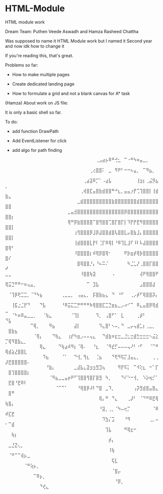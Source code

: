 # HTML-Module
HTML module work

Dream Team: Puthen Veede Aswadh and Hamza Rasheed Chattha

Was supposed to name it HTML Module work but I named it Second year and now idk how to change it

If you're reading this, that's great. 

Problems so far:

- How to make multiple pages

- Create dedicated landing page

- How to formulate a grid and not a blank canvas for A* task

(Hamza)
About work on JS file:

It is only a basic shell so far.

To do:

- add function DrawPath

- Add EventListener for click

- add algo for path finding

⠀⠀⠀⠀⠀⠀⠀⠀⠀⠀⠀⠀⠀⠀⠀⠀⠀⠀⠀⠀⠀⠀⠀⠀⠀⠀⠀⠀⠀⢀⣠⣴⡦⠿⠛⢚⣂⠀⠉⠐⠛⠳⠶⣤⣀⡀⠀⠀⠀⠀⠀⠀⠀⠀⠀⠀⠀⠀⠀⠀⠀⠀⠀⠀⠀
⠀⠀⠀⠀⠀⠀⠀⠀⠀⠀⠀⠀⠀⠀⠀⠀⠀⠀⠀⠀⠀⠀⠀⠀⠀⠀⠀⢀⢔⣿⣿⠅⠀⣀⠀⠻⠟⠃⠒⠒⠦⣤⡀⠀⠉⠻⣦⡀⠀⠀⠀⠀⠀⠀⠀⠀⠀⠀⠀⠀⠀⠀⠀⠀⠀
⠀⠀⠀⠀⠀⠀⠀⠀⠀⠀⠀⠀⠀⠀⠀⠀⠀⠀⠀⠀⠀⠀⠀⠀⠀⢀⣴⣽⠿⡉⠁⠠⣴⣧⠀⠀⠀⠀⠀⠀⠀⠀⢸⣲⡆⢀⣬⡻⣦⡀⠀⠀⠀⠀⠀⠀⠀⠀⠀⠀⠀⠀⠀⠀⠀
⠀⠀⠀⠀⠀⠀⠀⠀⠀⠀⠀⠀⠀⠀⠀⠀⠀⠀⠀⠀⠀⠀⠀⠀⢀⢾⣿⣏⣤⣿⣷⣾⣿⣿⠛⠚⣆⡀⣤⣤⡰⡟⢉⢹⣿⣿⡇⢸⣾⣷⣄⠀⠀⠀⠀⠀⠀⠀⠀⠀⠀⠀⠀⠀⠀
⠀⠀⠀⠀⠀⠀⠀⠀⠀⠀⠀⠀⠀⠀⠀⠀⠀⠀⠀⠀⠀⠀⠀⣀⣾⣿⣿⣿⣿⣿⣿⣿⣿⣿⣷⣿⣿⣿⣿⣿⣿⣿⣾⣿⣿⣿⣿⣿⣿⣿⣿⠀⠀⠀⠀⠀⠀⠀⠀⠀⠀⠀⠀⠀⠀
⠀⠀⠀⠀⠀⠀⠀⠀⠀⠀⠀⠀⠀⠀⠀⠀⠀⠀⠀⠀⣀⣤⣺⣿⣿⣿⣿⣿⣿⣿⣿⣿⣿⣿⣿⣿⣿⣿⡿⣿⣿⣿⣿⣿⣿⣿⣿⣿⣿⣿⣿⡆⠀⠀⠀⠀⠀⠀⠀⠀⠀⠀⠀⠀⠀
⠀⠀⠀⠀⠀⠀⠀⠀⠀⠀⠀⠀⠀⠀⠀⠀⠀⠀⠀⠀⢿⠛⡿⣷⣿⣿⣿⣿⠉⣿⢻⣿⣿⢉⣿⡏⣿⡏⡇⠹⡟⡟⣟⠻⣿⣿⣿⣿⣿⣿⣿⡇⠀⠀⠀⠀⠀⠀⠀⠀⠀⠀⠀⠀⠀
⠀⠀⠀⠀⠀⠀⠀⠀⠀⠀⠀⠀⠀⠀⠀⠀⠀⠀⠀⠀⠀⠀⢰⢻⣿⣿⣿⡿⣸⡿⣼⣿⣿⣾⣿⢧⣿⣿⣇⡤⣿⣷⣸⡄⣿⣿⣿⣿⣿⣿⣿⡇⠀⠀⠀⠀⠀⠀⠀⠀⠀⠀⠀⠀⠀
⠀⠀⠀⠀⠀⠀⠀⠀⠀⠀⠀⠀⠀⠀⠀⠀⠀⠀⠀⠀⠀⠀⢸⣾⣿⣿⣿⣇⡟⠇⢈⡏⠿⢿⡇⠘⠿⢹⣇⣸⠏⠸⠇⠧⣼⣿⣿⣿⣿⣿⢿⠃⠀⠀⠀⠀⠀⠀⠀⠀⠀⠀⠀⠀⠀
⠀⠀⠀⠀⠀⠀⠀⠀⠀⠀⠀⠀⠀⠀⠀⠀⠀⠀⠀⠀⠀⠀⠸⣿⣿⣿⣿⡆⠾⢿⡿⣿⢿⠂⠀⠀⠀⠀⠟⡷⣶⡾⢿⡷⣿⣿⣿⣿⣿⣿⠎⠀⠀⠀⠀⠀⠀⠀⠀⠀⠀⠀⠀⠀⠀
⠀⠀⠀⠀⠀⠀⠀⠀⠀⠀⠀⠀⠀⠀⠀⠀⠀⠀⠀⠀⠀⠀⠀⣿⢿⣿⣿⡘⡄⠘⠦⠭⠌⠀⠀⠀⠀⠀⠀⠳⣈⣁⡜⢀⣿⣿⡏⣿⣿⠞⠀⠀⠀⠀⠀⠀⠀⠀⠀⠀⠀⠀⠀⠀⠀
⣀⣀⠀⠀⠀⠀⠀⠀⠀⠀⠀⠀⠀⠀⠀⠀⠀⠀⠀⠀⠀⠀⠀⠀⠸⣿⣿⢷⣽⠀⠀⠀⠀⠀⠠⠀⠀⠀⠀⠀⠀⠀⠀⢼⠟⢿⣿⣿⠟⠀⠀⠀⠀⠀⠀⠀⠀⠀⠀⠀⠀⠀⠀⠀⠀
⢿⣭⣙⠛⠛⠒⠶⢤⣤⡀⠀⠀⠀⠀⠀⠀⠀⠀⠀⠀⠀⠀⠀⠀⠀⠀⠉⠀⣹⣧⠀⠀⠀⠀⠀⠀⠀⠀⠀⠀⠀⠀⠀⣠⣿⣿⣿⣼⠀⠀⠀⠀⠀⠀⠀⠀⠀⠀⠀⠀⠀⠀⠀⠀⠀
⠀⠈⢹⡿⢟⣉⣉⡀⠈⠙⠳⣦⠀⠀⠀⠀⠀⠀⢀⣀⣀⡀⠀⢠⣤⣄⡀⠀⡯⣿⣷⣦⣄⠀⠙⠀⠘⠋⠀⠀⢀⡠⡾⠋⢿⣿⣿⡽⡄⠀⠀⠀⠀⠀⠀⠀⠀⠀⠀⠀⠀⠀⠀⠀⠀
⠀⠀⢸⣯⣐⣈⡟⠙⠀⠀⠀⠙⣧⠀⠀⠀⠀⠀⠘⠿⣭⣍⣉⡛⠛⠛⠛⠷⢿⣿⣿⣏⣉⣙⣶⣦⣀⡠⠴⠊⠉⠀⠿⣄⣤⣿⡿⢿⣾⣀⠀⠀⠀⠀⠀⠀⠀⠀⠀⠀⠀⠀⠀⠀⠀
⠀⠀⠈⠓⠶⠿⣤⣀⣀⡀⠀⠀⠈⢷⣄⠀⠀⠀⠀⠀⠀⠈⢹⡇⠀⠀⠀⠀⠀⠹⡀⠀⢠⣿⠋⠁⠀⣇⠀⠀⠀⠀⢀⡾⠃⠀⠀⠀⠀⠙⣧⠀⠀⠀⠀⠀⠀⠀⠀⠀⠀⠀⠀⠀⠀
⠀⠀⠀⠀⠀⠀⠀⠀⠉⢿⡀⠀⠀⠀⠻⣦⠀⠀⠀⠀⠀⠀⣼⡇⠀⠀⠀⠀⠀⠀⠹⣄⣿⠃⠢⠤⡀⠙⠀⣀⡤⢤⣾⣁⡆⢀⣀⡀⠀⠀⣿⣷⣦⠀⠀⠀⠀⠀⠀⠀⠀⠀⠀⠀⠀
⠀⠀⠀⠀⠀⠀⠀⠀⠀⠈⢿⡄⠀⠀⠀⠙⢷⣄⠀⠀⢰⡞⠳⣶⡠⠤⠤⢤⣄⠀⠀⠙⣾⣷⠶⣖⣒⣀⣘⣂⣒⣾⣓⣒⣒⣒⠢⣬⣕⡉⢿⠻⣿⣷⣄⡀⠀⠀⠀⠀⠀⠀⠀⠀⠀
⠀⠀⠀⠀⠀⠀⠀⠀⠀⠀⠀⢿⣄⠀⠀⠀⠀⠙⢷⣴⠾⠻⡆⠈⢿⠄⠀⠀⠘⣆⠀⠀⠈⠻⣞⡋⠤⠤⠤⢤⠜⠃⠐⠋⠀⠀⠈⠉⠛⢿⣾⣵⣜⣿⣿⣇⠀⠀⠀⠀⠀⠀⠀⠀⠀
⠀⠀⠀⠀⠀⠀⠀⠀⠀⠀⠀⠀⠹⣦⠀⠀⠀⠀⠈⠁⠀⠀⠙⢺⡀⢻⣆⠀⠀⢈⣦⠀⠀⠀⠙⢟⠻⢯⡍⣸⣤⣄⡀⠀⠀⠀⠀⢀⢀⡼⣟⣿⣿⣿⣿⣿⠄⠀⠀⠀⠀⠀⠀⠀⠀
⠀⠀⠀⠀⠀⠀⠀⠀⠀⠀⠀⠀⠀⠘⣷⡄⠀⠀⠀⠀⠀⠀⣀⣼⣧⣄⣽⣲⣲⣻⣹⢦⠀⠀⠀⠀⠻⡟⠯⡅⠀⠉⠺⢕⣆⠀⠒⠁⡏⠀⣿⢹⣿⣿⣿⣿⡆⠀⠀⠀⠀⠀⠀⠀⠀
⠀⠀⠀⠀⠀⠀⠀⠀⠀⠀⠀⠀⠀⠀⠈⠻⣦⣀⣀⣤⡶⠟⠋⢹⣿⣿⢻⣿⡏⣿⣻⠀⠳⡀⠀⠀⠀⠙⠎⠑⠒⢺⡀⠀⠱⡵⢶⡊⠁⠀⣟⣿⠘⣟⠿⠇⠀⠀⠀⠀⠀⠀⠀⠀⠀
⠀⠀⠀⠀⠀⠀⠀⠀⠀⠀⠀⠀⠀⠀⠀⠀⠈⠉⠉⠁⠀⠀⠀⠘⢿⣿⡿⠼⠇⠙⣿⠀⣀⠹⡀⠀⠀⠀⠀⠀⠀⢠⡽⣻⣾⣿⣤⣿⣄⠀⣿⠛⠀⠀⠀⠀⠀⠀⠀⠀⠀⠀⠀⠀⠀
⠀⠀⠀⠀⠀⠀⠀⠀⠀⠀⠀⠀⠀⠀⠀⠀⠀⠀⠀⠀⠀⠀⠀⠀⠀⠀⠀⠀⠀⠀⢿⡄⠛⠀⠙⣄⠀⠀⠀⢀⡼⠃⠀⠈⠙⠛⠿⣟⢿⢷⣿⡄⠀⠀⠀⠀⠀⠀⠀⠀⠀⠀⠀⠀⠀
⠀⠀⠀⠀⠀⠀⠀⠀⠀⠀⠀⠀⠀⠀⠀⠀⠀⠀⠀⠀⠀⠀⠀⠀⠀⠀⠀⠀⠀⠀⠘⣽⡀⢀⡀⠈⠳⠤⢖⡉⠀⠀⠀⠀⠀⠀⠀⠈⠿⠾⣏⣟⠀⠀⠀⠀⠀⠀⠀⠀⠀⠀⠀⠀⠀
⠀⠀⠀⠀⠀⠀⠀⠀⠀⠀⠀⠀⠀⠀⠀⠀⠀⠀⠀⠀⠀⠀⠀⠀⠀⠀⠀⠀⠀⠀⠀⠹⣳⡌⣩⠀⠀⠀⠘⠻⠀⠀⠀⠀⠀⠀⢀⡀⠤⠂⠉⣾⠀⠀⠀⠀⠀⠀⠀⠀⠀⠀⠀⠀⠀
⠀⠀⠀⠀⠀⠀⠀⠀⠀⠀⠀⠀⠀⠀⠀⠀⠀⠀⠀⠀⠀⠀⠀⠀⠀⠀⠀⠀⠀⠀⠀⠀⢹⣧⠀⠀⠀⠀⠛⢿⣖⠒⠀⠀⠀⠀⠀⠀⠀⠀⠀⢷⡆⠀⠀⠀⠀⠀⠀⠀⠀⠀⠀⠀⠀
⠀⠀⠀⠀⠀⠀⠀⠀⠀⠀⠀⠀⠀⠀⠀⠀⠀⠀⠀⠀⠀⠀⠀⠀⠀⠀⠀⠀⠀⠀⠀⠀⠀⡾⡄⠀⠀⠀⠀⠀⠀⠀⠀⠀⠀⠀⠀⠀⠀⠀⣀⣘⣝⢄⡀⠀⠀⠀⠀⠀⠀⠀⠀⠀⠀
⠀⠀⠀⠀⠀⠀⠀⠀⠀⠀⠀⠀⠀⠀⠀⠀⠀⠀⠀⠀⠀⠀⠀⠀⠀⠀⠀⠀⠀⠀⠀⠀⠀⠸⢷⠀⠀⠀⠀⠀⠀⠀⠀⠀⠀⠀⠀⠀⠀⠀⠈⠛⠉⠉⢾⡦⣀⠀⠀⠀⠀⠀⠀⠀⠀
⠀⠀⠀⠀⠀⠀⠀⠀⠀⠀⠀⠀⠀⠀⠀⠀⠀⠀⠀⠀⠀⠀⠀⠀⠀⠀⠀⠀⠀⠀⠀⠀⠀⠀⢯⣇⠀⠀⠀⠀⠀⠀⠀⠀⠀⠀⠀⠀⠀⠀⠀⠀⠀⠀⠀⠈⠛⢵⡦⡀⠀⠀⠀⠀⠀
⠀⠀⠀⠀⠀⠀⠀⠀⠀⠀⠀⠀⠀⠀⠀⠀⠀⠀⠀⠀⠀⠀⠀⠀⠀⠀⠀⠀⠀⠀⠀⠀⠀⠀⠈⣿⡤⠀⠀⠀⠀⠀⠀⠀⠀⠀⠀⠀⠀⠀⠀⠀⠀⠀⠀⠀⠀⠀⠉⠿⡦⡀⠀⠀⠀
⠀⠀⠀⠀⠀⠀⠀⠀⠀⠀⠀⠀⠀⠀⠀⠀⠀⠀⠀⠀⠀⠀⠀⠀⠀⠀⠀⠀⠀⠀⠀⠀⠀⠀⠀⠘⡿⡀⠀⠀⠀⠀⠀⠀⠀⠀⠀⠀⠀⠀⠀⠀⠀⠀⠀⠀⠀⠀⠀⠀⠙⢞⣄⠀⠀

